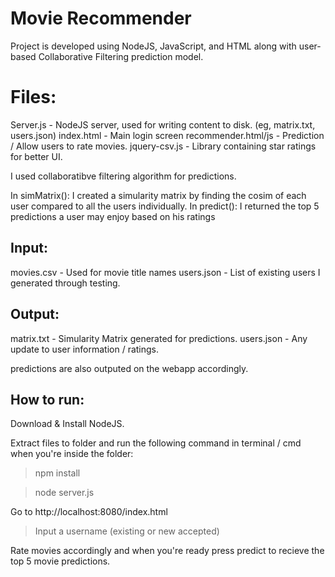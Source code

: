 # Movie Recommender

Project is developed using NodeJS, JavaScript, and HTML along with user-based Collaborative Filtering prediction model.

# Files:

Server.js - NodeJS server, used for writing content to disk. (eg, matrix.txt, users.json)
index.html - Main login screen
recommender.html/js - Prediction / Allow users to rate movies. 
jquery-csv.js - Library containing star ratings for better UI.

I used collaboratibve filtering algorithm for predictions.

In simMatrix(): I created a simularity matrix by finding the cosim of each user compared to all the users individually.
In predict(): I returned the top 5 predictions a user may enjoy based on his ratings


## Input:

movies.csv - Used for movie title names
users.json - List of existing users I generated through testing.

## Output: 

matrix.txt - Simularity Matrix generated for predictions.
users.json - Any update to user information / ratings.

predictions are also outputed on the webapp accordingly.

## How to run:
Download & Install NodeJS.

Extract files to folder and run the following command in terminal / cmd when you're inside the folder:

> npm install 

> node server.js

Go to http://localhost:8080/index.html 

> Input a username (existing or new accepted)

Rate movies accordingly and when you're ready press predict to recieve the top 5 movie predictions. 
